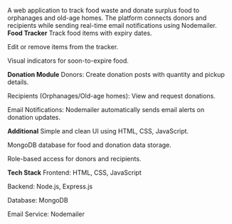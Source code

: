 A web application to track food waste and donate surplus food to orphanages and old-age homes. The platform connects donors and recipients while sending real-time email notifications using Nodemailer.
**Food Tracker**
Track food items with expiry dates.

Edit or remove items from the tracker.

Visual indicators for soon-to-expire food.

**Donation Module**
Donors: Create donation posts with quantity and pickup details.

Recipients (Orphanages/Old-age homes): View and request donations.

Email Notifications: Nodemailer automatically sends email alerts on donation updates.

**Additional**
Simple and clean UI using HTML, CSS, JavaScript.

MongoDB database for food and donation data storage.

Role-based access for donors and recipients.

**Tech Stack**
Frontend: HTML, CSS, JavaScript

Backend: Node.js, Express.js

Database: MongoDB

Email Service: Nodemailer

